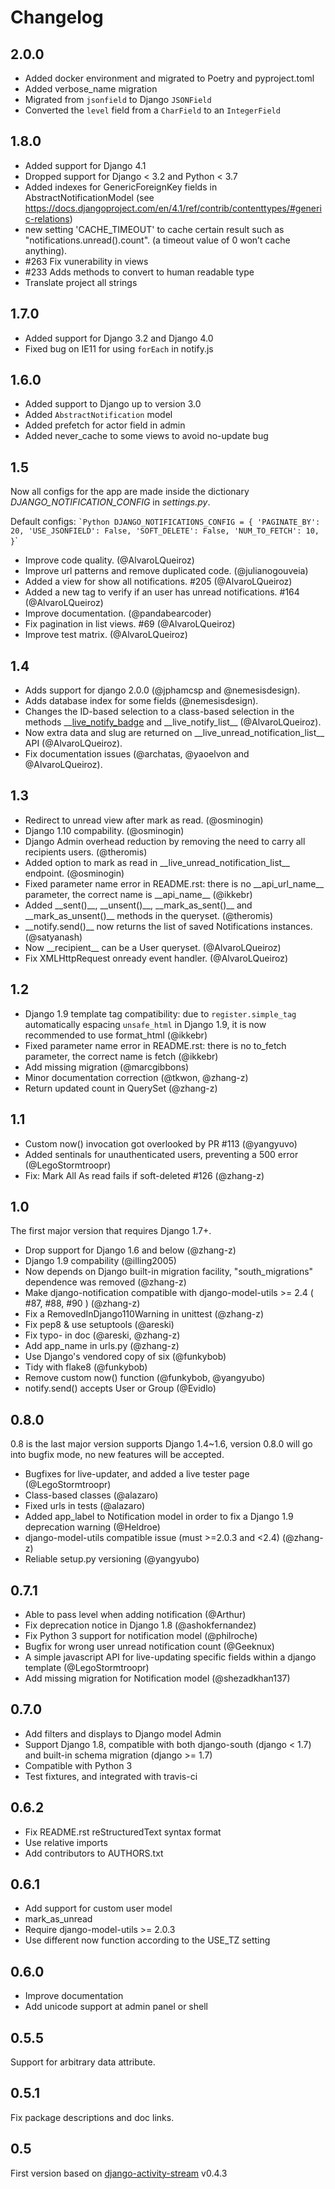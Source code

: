 # Changelog

## 2.0.0
  - Added docker environment and migrated to Poetry and pyproject.toml
  - Added verbose_name migration
  - Migrated from `jsonfield` to Django `JSONField`
  - Converted the `level` field from a `CharField` to an `IntegerField`

## 1.8.0

  - Added support for Django 4.1
  - Dropped support for Django < 3.2 and Python < 3.7
  - Added indexes for GenericForeignKey fields in AbstractNotificationModel (see https://docs.djangoproject.com/en/4.1/ref/contrib/contenttypes/#generic-relations)
  - new setting 'CACHE_TIMEOUT' to cache certain result such as "notifications.unread().count".
  (a timeout value of 0 won’t cache anything).
  - #263 Fix vunerability in views
  - #233 Adds methods to convert to human readable type
  - Translate project all strings

## 1.7.0

  - Added support for Django 3.2 and Django 4.0
  - Fixed bug on IE11 for using `forEach` in notify.js

## 1.6.0

  - Added support to Django up to version 3.0
  - Added `AbstractNotification` model
  - Added prefetch for actor field in admin
  - Added never\_cache to some views to avoid no-update bug

## 1.5

Now all configs for the app are made inside the dictionary
*DJANGO\_NOTIFICATION\_CONFIG* in *settings.py*.

Default configs: `` `Python DJANGO_NOTIFICATIONS_CONFIG = {
'PAGINATE_BY': 20, 'USE_JSONFIELD': False, 'SOFT_DELETE': False,
'NUM_TO_FETCH': 10, } ``\`

  - Improve code quality. (@AlvaroLQueiroz)
  - Improve url patterns and remove duplicated code. (@julianogouveia)
  - Added a view for show all notifications. \#205 (@AlvaroLQueiroz)
  - Added a new tag to verify if an user has unread notifications. \#164
    (@AlvaroLQueiroz)
  - Improve documentation. (@pandabearcoder)
  - Fix pagination in list views. \#69 (@AlvaroLQueiroz)
  - Improve test matrix. (@AlvaroLQueiroz)

## 1.4

  - Adds support for django 2.0.0 (@jphamcsp and @nemesisdesign).
  - Adds database index for some fields (@nemesisdesign).
  - Changes the ID-based selection to a class-based selection in the
    methods
    \_\_[live\_notify\_badge](THIS%20VERSION%20HAS%20BREAKING%20CHANGES__:)
    and \_\_live\_notify\_list\_\_ (@AlvaroLQueiroz).
  - Now extra data and slug are returned on
    \_\_live\_unread\_notification\_list\_\_ API (@AlvaroLQueiroz).
  - Fix documentation issues (@archatas, @yaoelvon and @AlvaroLQueiroz).

## 1.3

  - Redirect to unread view after mark as read. (@osminogin)
  - Django 1.10 compability. (@osminogin)
  - Django Admin overhead reduction by removing the need to carry all
    recipients users. (@theromis)
  - Added option to mark as read in
    \_\_live\_unread\_notification\_list\_\_ endpoint. (@osminogin)
  - Fixed parameter name error in README.rst: there is no
    \_\_api\_url\_name\_\_ parameter, the correct name is
    \_\_api\_name\_\_ (@ikkebr)
  - Added \_\_sent()\_\_, \_\_unsent()\_\_, \_\_mark\_as\_sent()\_\_ and
    \_\_mark\_as\_unsent()\_\_ methods in the queryset. (@theromis)
  - \_\_notify.send()\_\_ now returns the list of saved Notifications
    instances. (@satyanash)
  - Now \_\_recipient\_\_ can be a User queryset. (@AlvaroLQueiroz)
  - Fix XMLHttpRequest onready event handler. (@AlvaroLQueiroz)

## 1.2

  - Django 1.9 template tag compatibility: due to `register.simple_tag`
    automatically espacing `unsafe_html` in Django 1.9, it is now
    recommended to use format\_html (@ikkebr)
  - Fixed parameter name error in README.rst: there is no to\_fetch
    parameter, the correct name is fetch (@ikkebr)
  - Add missing migration (@marcgibbons)
  - Minor documentation correction (@tkwon, @zhang-z)
  - Return updated count in QuerySet (@zhang-z)

## 1.1

  - Custom now() invocation got overlooked by PR \#113 (@yangyuvo)
  - Added sentinals for unauthenticated users, preventing a 500 error
    (@LegoStormtroopr)
  - Fix: Mark All As read fails if soft-deleted \#126 (@zhang-z)

## 1.0

The first major version that requires Django 1.7+.

  - Drop support for Django 1.6 and below (@zhang-z)
  - Django 1.9 compability (@illing2005)
  - Now depends on Django built-in migration facility,
    "south\_migrations" dependence was removed (@zhang-z)
  - Make django-notification compatible with django-model-utils \>= 2.4
    ( \#87, \#88, \#90 ) (@zhang-z)
  - Fix a RemovedInDjango110Warning in unittest (@zhang-z)
  - Fix pep8 & use setuptools (@areski)
  - Fix typo- in doc (@areski, @zhang-z)
  - Add app\_name in urls.py (@zhang-z)
  - Use Django's vendored copy of six (@funkybob)
  - Tidy with flake8 (@funkybob)
  - Remove custom now() function (@funkybob, @yangyubo)
  - notify.send() accepts User or Group (@Evidlo)

## 0.8.0

0.8 is the last major version supports Django 1.4\~1.6, version 0.8.0
will go into bugfix mode, no new features will be accepted.

  - Bugfixes for live-updater, and added a live tester page
    (@LegoStormtroopr)
  - Class-based classes (@alazaro)
  - Fixed urls in tests (@alazaro)
  - Added app\_label to Notification model in order to fix a Django 1.9
    deprecation warning (@Heldroe)
  - django-model-utils compatible issue (must \>=2.0.3 and \<2.4)
    (@zhang-z)
  - Reliable setup.py versioning (@yangyubo)

## 0.7.1

  - Able to pass level when adding notification (@Arthur)
  - Fix deprecation notice in Django 1.8 (@ashokfernandez)
  - Fix Python 3 support for notification model (@philroche)
  - Bugfix for wrong user unread notification count (@Geeknux)
  - A simple javascript API for live-updating specific fields within a
    django template (@LegoStormtroopr)
  - Add missing migration for Notification model (@shezadkhan137)

## 0.7.0

  - Add filters and displays to Django model Admin
  - Support Django 1.8, compatible with both django-south (django \<
    1.7) and built-in schema migration (django \>= 1.7)
  - Compatible with Python 3
  - Test fixtures, and integrated with travis-ci

## 0.6.2

  - Fix README.rst reStructuredText syntax format
  - Use relative imports
  - Add contributors to AUTHORS.txt

## 0.6.1

  - Add support for custom user model
  - mark\_as\_unread
  - Require django-model-utils \>= 2.0.3
  - Use different <span class="title-ref">now</span> function according
    to the <span class="title-ref">USE\_TZ</span> setting

## 0.6.0

  - Improve documentation
  - Add unicode support at admin panel or shell

## 0.5.5

Support for arbitrary data attribute.

## 0.5.1

Fix package descriptions and doc links.

## 0.5

First version based on
[django-activity-stream](https://github.com/justquick/django-activity-stream)
v0.4.3
